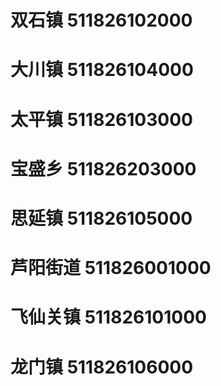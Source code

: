 # 双石镇 511826102000
# 大川镇 511826104000
# 太平镇 511826103000
# 宝盛乡 511826203000
# 思延镇 511826105000
# 芦阳街道 511826001000
# 飞仙关镇 511826101000
# 龙门镇 511826106000
